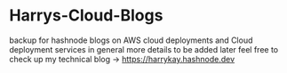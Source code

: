 # Harrys-Cloud-Blogs
backup for hashnode blogs on AWS cloud deployments and Cloud deployment services in general
more details to be added later
feel free to check up my technical blog -> https://harrykay.hashnode.dev
